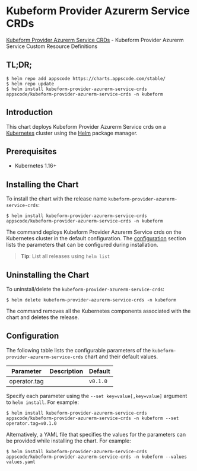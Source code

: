 # Kubeform Provider Azurerm Service CRDs

[Kubeform Provider Azurerm Service CRDs](https://github.com/kubeform) - Kubeform Provider Azurerm Service Custom Resource Definitions

## TL;DR;

```console
$ helm repo add appscode https://charts.appscode.com/stable/
$ helm repo update
$ helm install kubeform-provider-azurerm-service-crds appscode/kubeform-provider-azurerm-service-crds -n kubeform
```

## Introduction

This chart deploys Kubeform Provider Azurerm Service crds on a [Kubernetes](http://kubernetes.io) cluster using the [Helm](https://helm.sh) package manager.

## Prerequisites

- Kubernetes 1.16+

## Installing the Chart

To install the chart with the release name `kubeform-provider-azurerm-service-crds`:

```console
$ helm install kubeform-provider-azurerm-service-crds appscode/kubeform-provider-azurerm-service-crds -n kubeform
```

The command deploys Kubeform Provider Azurerm Service crds on the Kubernetes cluster in the default configuration. The [configuration](#configuration) section lists the parameters that can be configured during installation.

> **Tip**: List all releases using `helm list`

## Uninstalling the Chart

To uninstall/delete the `kubeform-provider-azurerm-service-crds`:

```console
$ helm delete kubeform-provider-azurerm-service-crds -n kubeform
```

The command removes all the Kubernetes components associated with the chart and deletes the release.

## Configuration

The following table lists the configurable parameters of the `kubeform-provider-azurerm-service-crds` chart and their default values.

|  Parameter   | Description | Default  |
|--------------|-------------|----------|
| operator.tag |             | `v0.1.0` |


Specify each parameter using the `--set key=value[,key=value]` argument to `helm install`. For example:

```console
$ helm install kubeform-provider-azurerm-service-crds appscode/kubeform-provider-azurerm-service-crds -n kubeform --set operator.tag=v0.1.0
```

Alternatively, a YAML file that specifies the values for the parameters can be provided while
installing the chart. For example:

```console
$ helm install kubeform-provider-azurerm-service-crds appscode/kubeform-provider-azurerm-service-crds -n kubeform --values values.yaml
```
